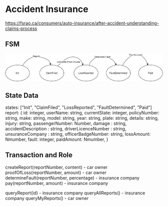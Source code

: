 # Accident Insurance

https://fsrao.ca/consumers/auto-insurance/after-accident-understanding-claims-process

## FSM
![Alt text](./fsm.png?raw=true "Title")

## State Data
states: ["Init", "ClaimFiled", "LossReported", "FaultDetermined", "Paid"]
report: {
    id: integer,
    userName: string,
    currentState: integer,
    policyNumber: string,
    make: string,
    model: string,
    year: string,
    plate: string,
    details: string,
    injury: string,
    passengerNumber: Number,
    damage : string,
    accidentDescription : string,
    driverLicenceNumber : string,
    unsuranceCompany : string,
    officerBadgeNumber: string,
    lossAmount: Nmumber,
    fault: integer,
    paidAmount: Nmumber,
}

## Transaction and Role
createReport(reportNumber, content) - car owner
proofOfLoss(reportNumber, amount) - car owner
determineFault(reportNumber, percentage) - insurance company
pay(reportNumber, amount) - insurance company

queryReport(id) - insurance company
queryAllReports() - insurance company
queryMyReports() - car owner
